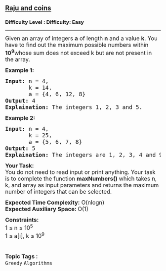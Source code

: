 <h2><a href="https://www.geeksforgeeks.org/problems/raju-and-coins1932/1?page=2&category=Greedy&difficulty=Easy&sortBy=submissions">Raju and coins</a></h2><h3>Difficulty Level : Difficulty: Easy</h3><hr><div class="problems_problem_content__Xm_eO"><p><span style="font-size:18px">Given an array of integers <strong>a</strong> of length <strong>n</strong> and a value <strong>k</strong>. You have to find out the maximum possible numbers within <strong>10<sup>9</sup></strong>whose sum does not exceed k </span> <span style="font-size:18px">but are not present in the array.</span></p>

<p><strong><span style="font-size:18px">Example 1:</span></strong></p>

<pre><span style="font-size:18px"><strong>Input:</strong> n = 4, 
&nbsp;      k = 14,
&nbsp;      a = {4, 6, 12, 8}
<strong>Output:</strong> 4
<strong>Explaination: </strong>The integers 1, 2, 3 and 5.</span></pre>

<p><strong><span style="font-size:18px">Example 2:</span></strong></p>

<pre><span style="font-size:18px"><strong>Input:</strong> n = 4,
&nbsp;      k = 25, 
       a = {5, 6, 7, 8}
<strong>Output:</strong> 5
<strong>Explaination: </strong>The integers are 1, 2, 3, 4 and 9.</span></pre>

<p><span style="font-size:18px"><strong>Your Task:</strong><br>
You do not need to read input or print anything. Your task is to complete the function <strong>maxNumbers()</strong> which takes n, k, and array as input parameters and returns the maximum number of integers that can be selected.</span></p>

<p><span style="font-size:18px"><strong>Expected Time Complexity:</strong> O(nlogn)<br>
<strong>Expected Auxiliary Space: </strong>O(1)</span></p>

<p><span style="font-size:18px"><strong>Constraints:</strong><br>
1 ≤ n ≤ 10<sup>5</sup><br>
1 ≤ a[i], k ≤ 10<sup>9</sup></span></p>
</div><br><p><span style=font-size:18px><strong>Topic Tags : </strong><br><code>Greedy</code>&nbsp;<code>Algorithms</code>&nbsp;